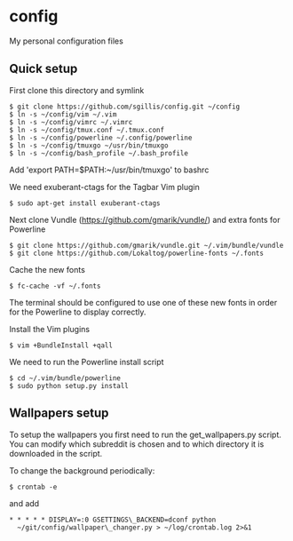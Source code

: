 config
======

My personal configuration files

Quick setup
-----------

First clone this directory and symlink
    
    $ git clone https://github.com/sgillis/config.git ~/config
    $ ln -s ~/config/vim ~/.vim
    $ ln -s ~/config/vimrc ~/.vimrc
    $ ln -s ~/config/tmux.conf ~/.tmux.conf
    $ ln -s ~/config/powerline ~/.config/powerline
    $ ln -s ~/config/tmuxgo ~/usr/bin/tmuxgo
    $ ln -s ~/config/bash_profile ~/.bash_profile

Add 'export PATH=$PATH:~/usr/bin/tmuxgo' to bashrc

We need exuberant-ctags for the Tagbar Vim plugin

    $ sudo apt-get install exuberant-ctags

Next clone Vundle (https://github.com/gmarik/vundle/) and extra fonts for Powerline
    
    $ git clone https://github.com/gmarik/vundle.git ~/.vim/bundle/vundle
    $ git clone https://github.com/Lokaltog/powerline-fonts ~/.fonts

Cache the new fonts

    $ fc-cache -vf ~/.fonts

The terminal should be configured to use one of these new fonts in order for the Powerline to display correctly.

Install the Vim plugins
    
    $ vim +BundleInstall +qall

We need to run the Powerline install script

    $ cd ~/.vim/bundle/powerline
    $ sudo python setup.py install

Wallpapers setup
----------------

To setup the wallpapers you first need to run the get\_wallpapers.py script. You
can modify which subreddit is chosen and to which directory it is downloaded in
the script.

To change the background periodically:

    $ crontab -e

and add

    * * * * * DISPLAY=:0 GSETTINGS\_BACKEND=dconf python
      ~/git/config/wallpaper\_changer.py > ~/log/crontab.log 2>&1
